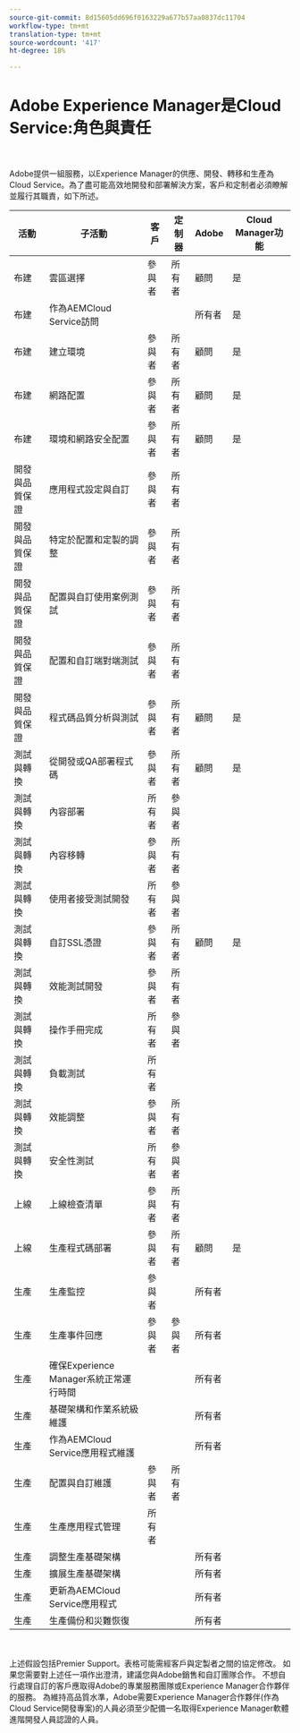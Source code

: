 ```yaml
---
source-git-commit: 8d15605dd696f0163229a677b57aa0837dc11704
workflow-type: tm+mt
translation-type: tm+mt
source-wordcount: '417'
ht-degree: 18%

---
```


# Adobe Experience Manager是Cloud Service:角色與責任

<br></br>
Adobe提供一組服務，以Experience Manager的供應、開發、轉移和生產為Cloud Service。為了盡可能高效地開發和部署解決方案，客戶和定制者必須瞭解並履行其職責，如下所述。


| 活動 | 子活動 | 客戶 | 定制器 | Adobe | Cloud Manager功能 |
|---------------------------------|-------------------------------------------------------|-------------|-------------|---------|-----------------------------|
| 布建 | 雲區選擇 | 參與者 | 所有者 | 顧問 | 是 |
| 布建 | 作為AEMCloud Service訪問 |  |  | 所有者 | 是 |
| 布建 | 建立環境 | 參與者 | 所有者 | 顧問 | 是 |
| 布建 | 網路配置 | 參與者 | 所有者 | 顧問 | 是 |
| 布建 | 環境和網路安全配置 | 參與者 | 所有者 | 顧問 | 是 |
| 開發與品質保證 | 應用程式設定與自訂 | 參與者 | 所有者 |  |  |
| 開發與品質保證 | 特定於配置和定製的調整 | 參與者 | 所有者 |  |  |
| 開發與品質保證 | 配置與自訂使用案例測試 | 參與者 | 所有者 |  |  |
| 開發與品質保證 | 配置和自訂端對端測試 | 參與者 | 所有者 |  |  |
| 開發與品質保證 | 程式碼品質分析與測試 | 參與者 | 所有者 | 顧問 | 是 |
| 測試與轉換 | 從開發或QA部署程式碼 | 參與者 | 所有者 | 顧問 | 是 |
| 測試與轉換 | 內容部署 | 所有者 | 參與者 |  |  |
| 測試與轉換 | 內容移轉 | 參與者 | 所有者 |  |  |
| 測試與轉換 | 使用者接受測試開發 | 所有者 | 參與者 |  |  |
| 測試與轉換 | 自訂SSL憑證 | 參與者 | 所有者 | 顧問 | 是 |
| 測試與轉換 | 效能測試開發 | 參與者 | 所有者 |  |  |
| 測試與轉換 | 操作手冊完成 | 所有者 | 參與者 |  |  |
| 測試與轉換 | 負載測試 | 所有者 |  |  |  |
| 測試與轉換 | 效能調整 | 參與者 | 所有者 |  |  |
| 測試與轉換 | 安全性測試 | 所有者 | 參與者 |  |  |
| 上線 | 上線檢查清單 | 參與者 | 所有者 |  |  |
| 上線 | 生產程式碼部署 | 參與者 | 所有者 | 顧問 | 是 |
| 生產 | 生產監控 | 參與者 |  | 所有者 |  |
| 生產 | 生產事件回應 | 參與者 | 參與者 | 所有者 |  |
| 生產 | 確保Experience Manager系統正常運行時間 |  |  | 所有者 |  |
| 生產 | 基礎架構和作業系統級維護 |  |  | 所有者 |  |
| 生產 | 作為AEMCloud Service應用程式維護 |  |  | 所有者 |  |
| 生產 | 配置與自訂維護 | 參與者 | 所有者 |  |  |
| 生產 | 生產應用程式管理 | 所有者 |  |  |  |
| 生產 | 調整生產基礎架構 |  |  | 所有者 |  |
| 生產 | 擴展生產基礎架構 |  |  | 所有者 |  |
| 生產 | 更新為AEMCloud Service應用程式 |  |  | 所有者 |  |
| 生產 | 生產備份和災難恢復 |  |  | 所有者 |  |

<br></br>
上述假設包括Premier Support。表格可能需經客戶與定製者之間的協定修改。 如果您需要對上述任一項作出澄清，建議您與Adobe銷售和自訂團隊合作。 不想自行處理自訂的客戶應取得Adobe的專業服務團隊或Experience Manager合作夥伴的服務。 為維持高品質水準，Adobe需要Experience Manager合作夥伴(作為Cloud Service開發專案)的人員必須至少配備一名取得Experience Manager軟體進階開發人員認證的人員。